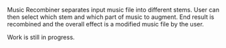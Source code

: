 Music Recombiner separates input music file into different stems. User can then select which stem and which part of music to augment. End result is recombined and the overall effect is a modified music file by the user.

Work is still in progress.